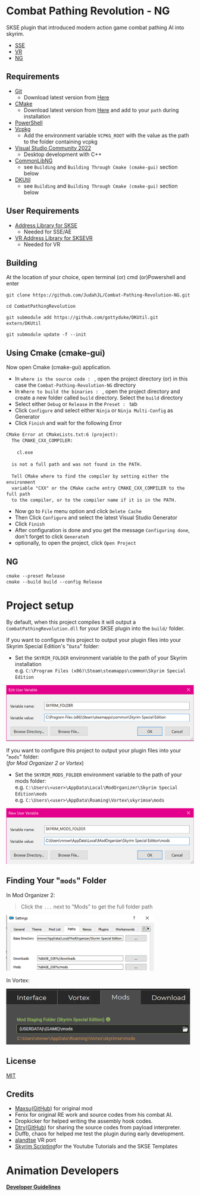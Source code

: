 # Combat Pathing Revolution - NG
SKSE plugin that introduced modern action game combat pathing AI into skyrim.

- [SSE](https://www.nexusmods.com/skyrimspecialedition/mods/86950)
- [VR](https://www.nexusmods.com/skyrimspecialedition/mods/87895)
- [NG](https://www.nexusmods.com/skyrimspecialedition/mods/103833)

## Requirements

- [Git](https://git-scm.com/)
  - Download latest version from [Here](https://git-scm.com/downloads)
- [CMake](https://cmake.org/)
  - Download latest version from [Here](https://cmake.org/download/) and add to your `path` during installation
- [PowerShell](https://github.com/PowerShell/PowerShell/releases/latest)
- [Vcpkg](https://github.com/microsoft/vcpkg)
  - Add the environment variable `VCPKG_ROOT` with the value as the path to the folder containing vcpkg
- [Visual Studio Community 2022](https://visualstudio.microsoft.com/)
  - Desktop development with C++
- [CommonLibNG](https://github.com/max-su-2019/CommonLibSSE/tree/NG)
  - see `Building` and `Building Through Cmake (cmake-gui)` section below
- [DKUtil](https://github.com/gottyduke/DKUtil)
  - see `Building` and `Building Through Cmake (cmake-gui)` section below

## User Requirements

- [Address Library for SKSE](https://www.nexusmods.com/skyrimspecialedition/mods/32444)
  - Needed for SSE/AE
- [VR Address Library for SKSEVR](https://www.nexusmods.com/skyrimspecialedition/mods/58101)
  - Needed for VR

## Building 
At the location of your choice, open terminal (or) cmd (or)Powershell and enter
```
git clone https://github.com/JudahJL/Combat-Pathing-Revolution-NG.git
```
```
cd CombatPathingRevolution
```
```
git submodule add https://github.com/gottyduke/DKUtil.git extern/DKUtil
```
```
git submodule update -f --init
```
## Using Cmake (cmake-gui)
Now open Cmake (cmake-gui) application.
- In `where is the source code : ` , open the project directory (or) in this case the `Combat-Pathing-Revolution-NG` directory
- In `Where to build the binaries : ` , open the project directory and create a new folder called `build` directory. Select the `build` directory
- Select either `Debug` or `Release` in the `Preset : ` tab
- Click `Configure` and select either `Ninja` or `Ninja Multi-Config` as Generator
- Click `Finish` and wait for the following Error
```
CMake Error at CMakeLists.txt:6 (project):
  The CMAKE_CXX_COMPILER:

    cl.exe

  is not a full path and was not found in the PATH.

  Tell CMake where to find the compiler by setting either the environment
  variable "CXX" or the CMake cache entry CMAKE_CXX_COMPILER to the full path
  to the compiler, or to the compiler name if it is in the PATH.
```
- Now go to `File` menu option and click `Delete Cache`
- Then Click `Configure` and select the latest Visual Studio Generator
- Click `Finish`
- After configuration is done and you get the message `Configuring done`, don't forget to click `Generate`n
- optionally, to open the project, click `Open Project`

## NG

```
cmake --preset Release
cmake --build build --config Release
```
# Project setup

By default, when this project compiles it will output a `CombatPathingRevolution.dll` for your SKSE plugin into the `build/` folder.

If you want to configure this project to output your plugin files
into your Skyrim Special Edition's "`Data`" folder:

- Set the `SKYRIM_FOLDER` environment variable to the path of your Skyrim installation  
  e.g. `C:\Program Files (x86)\Steam\steamapps\common\Skyrim Special Edition`

<img src="https://raw.githubusercontent.com/SkyrimDev/Images/main/images/screenshots/Setting%20Environment%20Variables/SKYRIM_FOLDER.png" height="150">

If you want to configure this project to output your plugin files
into your "`mods`" folder:  
(_for Mod Organizer 2 or Vortex_)

- Set the `SKYRIM_MODS_FOLDER` environment variable to the path of your mods folder:  
  e.g. `C:\Users\<user>\AppData\Local\ModOrganizer\Skyrim Special Edition\mods`  
  e.g. `C:\Users\<user>\AppData\Roaming\Vortex\skyrimse\mods`

<img src="https://raw.githubusercontent.com/SkyrimDev/Images/main/images/screenshots/Setting%20Environment%20Variables/SKYRIM_MODS_FOLDER.png" height="150">

## Finding Your "`mods`" Folder

In Mod Organizer 2:

> Click the `...` next to "Mods" to get the full folder path

<img src="https://raw.githubusercontent.com/SkyrimDev/Images/main/images/screenshots/MO2/MO2SettingsModsFolder.png" height="150">

In Vortex:

<img src="https://raw.githubusercontent.com/SkyrimDev/Images/main/images/screenshots/Vortex/VortexSettingsModsFolder.png" height="150">

## License

[MIT](LICENSE)

## Credits

- [Maxsu](https://www.nexusmods.com/skyrimspecialedition/users/47103898)([GitHub](https://github.com/max-su-2019)) for original mod
- Fenix for original RE work and source codes from his combat AI.
- Dropkicker for helped writing the assembly hook codes.
- [Dtry](https://www.nexusmods.com/skyrimspecialedition/users/77140323)([GitHub](https://github.com/D7ry)) for sharing the source codes from payload interpreter.
- Duffb, chaos for helped me test the plugin during early development.
- [alandtse](https://github.com/alandtse) VR port
- [Skyrim Scripting](https://github.com/SkyrimScriptinghttps://github.com/SkyrimScripting)for the Youtube Tutorials and the SKSE Templates

# Animation Developers

[**Developer Guidelines**](https://github.com/max-su-2019/CombatPathingRevolution/blob/master/doc/en/Developers%20Guidelines%20of%20CPR.md)
